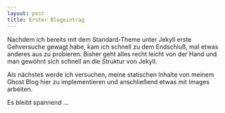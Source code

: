```yaml
---
layout: post
title: Erster Blogeintrag
---
```


Nachdem ich bereits mit dem Standard-Theme unter Jekyll erste Gehversuche gewagt habe, kam ich schnell zu dem Endschluß, mal etwas anderes aus zu probieren.
Bisher geht alles recht leicht von der Hand und man gewöhnt sich schnell an die Struktur von Jekyll.

Als nächstes werde ich versuchen, meine statischen Inhalte von meinem Ghost Blog hier zu implementieren und anschließend etwas mit Images arbeiten.

Es bleibt spannend ...

